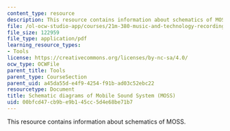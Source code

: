 ```yaml
---
content_type: resource
description: This resource contains information about schematics of MOSS.
file: /ol-ocw-studio-app/courses/21m-380-music-and-technology-recording-techniques-and-audio-production-fall-2016/00bfcd47cb9be9b145cc5d4e68be71b7_MIT21M_380F16_tools_moss.pdf
file_size: 122959
file_type: application/pdf
learning_resource_types:
- Tools
license: https://creativecommons.org/licenses/by-nc-sa/4.0/
ocw_type: OCWFile
parent_title: Tools
parent_type: CourseSection
parent_uid: a45da55d-e4f9-4254-f91b-ad03c52ebc22
resourcetype: Document
title: Schematic diagrams of Mobile Sound System (MOSS)
uid: 00bfcd47-cb9b-e9b1-45cc-5d4e68be71b7
---
```

This resource contains information about schematics of MOSS.
